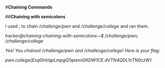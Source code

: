 #**Chaining Commands**

##**Chaining with semicolons**

I used _;_ to chain _/challenge/pwn_ and _/challenge/college_ and ran them.

_hacker@chaining-chaining-with-semicolons:~$ /challenge/pwn; /challenge/college_

_Yes! You chained /challenge/pwn and /challenge/college! Here is your flag:_

_pwn.college{Exq0lnVqpLmpgQ1qxemi0KDW1CE.dVTN4QDL1cTN0czW}_
